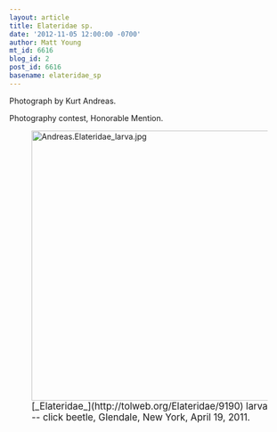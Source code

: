 ```yaml
---
layout: article
title: Elateridae sp.
date: '2012-11-05 12:00:00 -0700'
author: Matt Young
mt_id: 6616
blog_id: 2
post_id: 6616
basename: elateridae_sp
---
```

Photograph by Kurt Andreas.

Photography contest, Honorable Mention.

<figure>
<img src="{{ site.baseurl }}/uploads/2012/Andreas.Elateridae_larva.jpg" alt="Andreas.Elateridae_larva.jpg" width="600" height="485" />
<figcaption markdown="span">
<big>[_Elateridae_](http://tolweb.org/Elateridae/9190) larva -- click beetle, Glendale, New York, April 19, 2011.</big>

</figcaption>
</figure>
